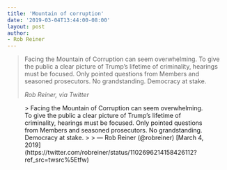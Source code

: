 ```yaml
---
title: 'Mountain of corruption'
date: '2019-03-04T13:44:00-08:00'
layout: post
author:
- Rob Reiner
---
```


> Facing the Mountain of Corruption can seem overwhelming. To give the public a clear picture of Trump’s lifetime of criminality, hearings must be focused. Only pointed questions from Members and seasoned prosecutors. No grandstanding. Democracy at stake.
>
> <cite>Rob Reiner, via Twitter</cite>

<figure class="wp-block-embed is-type-rich is-provider-twitter wp-block-embed-twitter"><div class="wp-block-embed__wrapper">> Facing the Mountain of Corruption can seem overwhelming. To give the public a clear picture of Trump’s lifetime of criminality, hearings must be focused. Only pointed questions from Members and seasoned prosecutors. No grandstanding. Democracy at stake.
>
> — Rob Reiner (@robreiner) [March 4, 2019](https://twitter.com/robreiner/status/1102696214158426112?ref_src=twsrc%5Etfw)

<script async="" charset="utf-8" src="https://platform.twitter.com/widgets.js"></script></div></figure>
